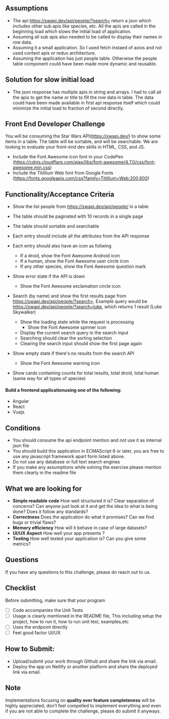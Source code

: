 ## Assumptions
- The api https://swapi.dev/api/people/?search= return a json which includes other sub apis like species, etc. All the apis are called in the beginning load which slows the initial load of application.
- Assuming all sub apis also needed to be called to display their names in row data.
- Assuming it a small application. So I used fetch instaed of axios and not used context apis or redux architecture.
- Assuming the application has just people table. Otherwise the people table component could have been made more dynamic and reusable.

## Solution for slow initial load
- The json response has multiple apis in string and arrays. I had to call all the apis to get the name or title to fill the row data in table. The data could have been made available in first api response itself which could minimize the initial load to fraction of second directly.

## Front End Developer Challenge

You will be consuming the Star Wars API(https://swapi.dev/) to show some items in a table. The table will be sortable, and will be searchable. We are looking to evaluate your front-end dev skills in HTML, CSS, and JS.

- Include the Font Awesome icon font in your CodePen (https://cdnjs.cloudflare.com/ajax/libs/font-awesome/4.7.0/css/font-awesome.min.css) 
- Include the Titillium Web font from Google Fonts (https://fonts.googleapis.com/css?family=Titillium+Web:200,600) 

## Functionality/Acceptance Criteria

- Show the list people from https://swapi.dev/api/people/ in a table
- The table should be paginated with 10 records in a single page
- The table should sortable and searchable
- Each entry should include all the attributes from the API response
- Each entry should also have an icon as follwing
  -	If a droid, show the Font Awesome Android icon
  -	If a human, show the Font Awesome user circle icon
  -	If any other species, show the Font Awesome question mark

- Show error state if the API is down
  - Show the Font Awesome exclamation circle icon

- Search (by name) and show the first results page from https://swapi.dev/api/people/?search=. Example query would be https://swapi.dev/api/people/?search=luke, which returns 1 result (Luke Skywalker)
  - Show the loading state while the request is processing
    - Show the Font Awesome spinner icon
  - Display the current search query in the search input
  - Searching should clear the sorting selection
  - Clearing the search input should show the first page again

- Show empty state if there's no results from the search API
  - Show the Font Awesome warning icon

- Show cards containing counts for total results, total droid, total human (same way for all types of species)

####  Build a frontend applicationusing one of the following:
- Angular
- React
- Vuejs


## Conditions

- You should consume the api endpoint mention and not use it as internal json file
- You should build this application in ECMAScript 6 or later, you are free to use any javascript framework apart form listed above.
- Do not use any database or full text search engines
- If you make any assumptions while solving the exercise please mention them clearly in the readme file

## What we are looking for

- **Simple readable code** How well structured it is? Clear separation of concerns? Can anyone just look at it and get the idea to
what is being done? Does it follow any standards?
- **Correctness** Does the application do what it promises? Can we find bugs or trivial flaws?
- **Memory efficiency** How will it behave in case of large datasets?
- **UI/UX Aspect** How well your app presents ?
- **Testing** How well tested your application is? Can you give some metrics?

## Questions

If you have any questions to this challenge, please do reach out to us.

## Checklist

Before submitting, make sure that your program

- [ ] Code accompanies the Unit Tests
- [ ] Usage is clearly mentioned in the README file, This including setup the project, how to run it, how to run unit test, examples,etc
- [ ] Uses the endpoint directly
- [ ] Feel good factor UI/UX

## How to Submit:

- Upload/submit your work through Github and share the link via email. 
- Deploy the app on Netlify or another platform and share the deployed link via email.

## Note

Implementations focusing on **quality over feature completeness** will be highly appreciated,  don’t feel compelled to implement everything and even if you are not able to complete the challenge, please do submit it anyways.